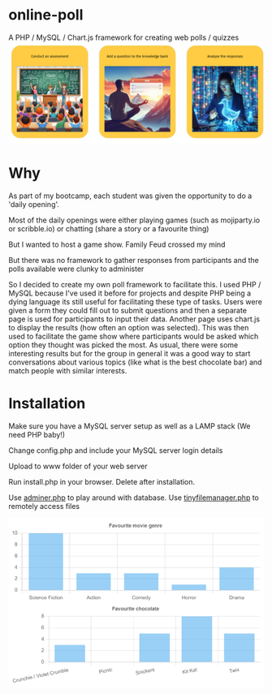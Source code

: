 # online-poll
A PHP / MySQL / Chart.js framework for creating web polls / quizzes
![Front page](https://github.com/boomyville/online-poll/blob/main/pic1.png?raw=true)

# Why
As part of my bootcamp, each student was given the opportunity to do a 'daily opening'.

Most of the daily openings were either playing games (such as mojiparty.io or scribble.io) or chatting (share a story or a favourite thing)

But I wanted to host a game show. Family Feud crossed my mind

But there was no framework to gather responses from participants and the polls available were clunky to administer

So I decided to create my own poll framework to facilitate this. I used PHP / MySQL because I've used it before for projects and despite PHP being a dying language its still useful for facilitating these type of tasks. Users were given a form they could fill out to submit questions and then a separate page is used for participants to input their data. Another page uses chart.js to display the results (how often an option was selected). This was then used to facilitate the game show where participants would be asked which option they thought was picked the most. As usual, there were some interesting results but for the group in general it was a good way to start conversations about various topics (like what is the best chocolate bar) and match people with similar interests.

# Installation
Make sure you have a MySQL server setup as well as a LAMP stack (We need PHP baby!)

Change config.php and include your MySQL server login details

Upload to www folder of your web server

Run install.php in your browser. Delete after installation.

Use [adminer.php](https://www.adminer.org/) to play around with database. Use [tinyfilemanager.php](https://tinyfilemanager.github.io/) to remotely access files

![Front page](https://github.com/boomyville/online-poll/blob/main/pic2.png?raw=true)

